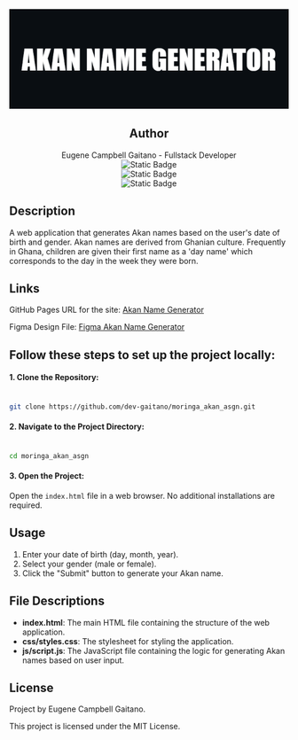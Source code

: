 <div align="center">
    <img src="./media/images/akan_name_gen_banner.png" alt="banner_img">
</div>

<div align="center">
    <h2>Author</h2>
</div>
<div align="center">
  Eugene Campbell Gaitano - Fullstack Developer
</div>
<div align="center">
    <img alt="Static Badge" src="https://img.shields.io/badge/Contanct_me_through-grey">
</div>
<div align="center">
    <img alt="Static Badge" src="https://img.shields.io/badge/Contanct_me_through-grey">
</div>
<div align="center">
    <img alt="Static Badge" src="https://img.shields.io/badge/Contanct_me_through-grey">
</div>

## Description

A web application that generates Akan names based on the user's date of birth and gender. Akan names are derived from Ghanian culture. Frequently in
Ghana, children are given their first name as a 'day name' which
corresponds to the day in the week they were born.

## Links

GitHub Pages URL for the site: [Akan Name Generator](https://www.example.com)

Figma Design File: [Figma Akan Name Generator](https://www.figma.com/design/WsYFagd4IREmxIUhyCYCtn/akan_nam_gen?node-id=0-1&t=T2Mvcy5VRRkSJf50-1)

## Follow these steps to set up the project locally:

#### 1. Clone the Repository:

```bash

git clone https://github.com/dev-gaitano/moringa_akan_asgn.git
```

#### 2. Navigate to the Project Directory:

```bash

cd moringa_akan_asgn
```

#### 3. Open the Project:

Open the `index.html` file in a web browser. No additional installations are required.

## Usage

1. Enter your date of birth (day, month, year).
2. Select your gender (male or female).
3. Click the "Submit" button to generate your Akan name.

## File Descriptions

- **index.html**: The main HTML file containing the structure of the web application.
- **css/styles.css**: The stylesheet for styling the application.
- **js/script.js**: The JavaScript file containing the logic for generating Akan names based on user input.

## License

Project by Eugene Campbell Gaitano.

This project is licensed under the MIT License.
